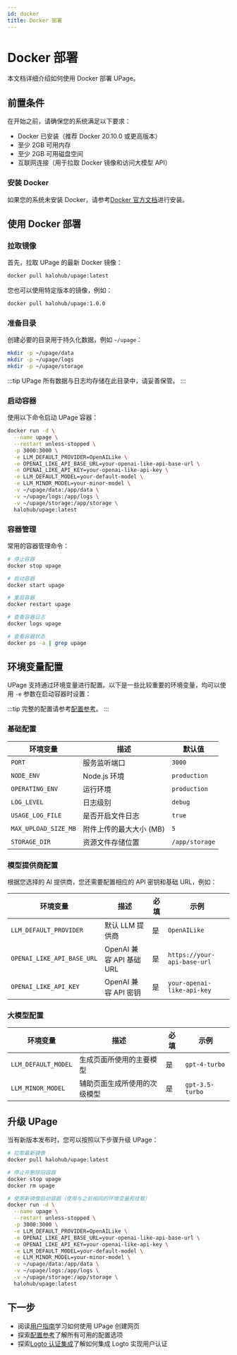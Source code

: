 ```yaml
---
id: docker
title: Docker 部署
---
```


# Docker 部署

本文档详细介绍如何使用 Docker 部署 UPage。

## 前置条件
在开始之前，请确保您的系统满足以下要求：
- Docker 已安装（推荐 Docker 20.10.0 或更高版本）
- 至少 2GB 可用内存
- 至少 2GB 可用磁盘空间
- 互联网连接（用于拉取 Docker 镜像和访问大模型 API）

### 安装 Docker

如果您的系统未安装 Docker，请参考[Docker 官方文档](https://docs.docker.com/engine/install/)进行安装。

## 使用 Docker 部署

### 拉取镜像

首先，拉取 UPage 的最新 Docker 镜像：

```bash
docker pull halohub/upage:latest
```

您也可以使用特定版本的镜像，例如：

```bash
docker pull halohub/upage:1.0.0
```

### 准备目录

创建必要的目录用于持久化数据，例如 `~/upage`：

```bash
mkdir -p ~/upage/data
mkdir -p ~/upage/logs
mkdir -p ~/upage/storage
```
:::tip
UPage 所有数据与日志均存储在此目录中，请妥善保管。
:::

### 启动容器

使用以下命令启动 UPage 容器：

```bash
docker run -d \
  --name upage \
  --restart unless-stopped \
  -p 3000:3000 \
  -e LLM_DEFAULT_PROVIDER=OpenAILike \
  -e OPENAI_LIKE_API_BASE_URL=your-openai-like-api-base-url \
  -e OPENAI_LIKE_API_KEY=your-openai-like-api-key \
  -e LLM_DEFAULT_MODEL=your-default-model \
  -e LLM_MINOR_MODEL=your-minor-model \
  -v ~/upage/data:/app/data \
  -v ~/upage/logs:/app/logs \
  -v ~/upage/storage:/app/storage \
  halohub/upage:latest
```

### 容器管理

常用的容器管理命令：

```bash
# 停止容器
docker stop upage

# 启动容器
docker start upage

# 重启容器
docker restart upage

# 查看容器日志
docker logs upage

# 查看容器状态
docker ps -a | grep upage
```

## 环境变量配置

UPage 支持通过环境变量进行配置。以下是一些比较重要的环境变量，均可以使用 `-e` 参数在启动容器时设置：

:::tip
完整的配置请参考[配置参考](../configuration)。
:::

### 基础配置

| 环境变量 | 描述 | 默认值 |
| --- | --- | --- |
| `PORT` | 服务监听端口 | `3000` |
| `NODE_ENV` | Node.js 环境 | `production` |
| `OPERATING_ENV` | 运行环境 | `production` |
| `LOG_LEVEL` | 日志级别 | `debug` |
| `USAGE_LOG_FILE` | 是否开启文件日志 | `true` |
| `MAX_UPLOAD_SIZE_MB` | 附件上传的最大大小 (MB) | `5` |
| `STORAGE_DIR` | 资源文件存储位置 | `/app/storage` |

### 模型提供商配置
根据您选择的 AI 提供商，您还需要配置相应的 API 密钥和基础 URL，例如：

| 环境变量 | 描述 | 必填 | 示例 |
| --- | --- | --- | --- |
| `LLM_DEFAULT_PROVIDER` | 默认 LLM 提供商 | 是 | `OpenAILike` |
| `OPENAI_LIKE_API_BASE_URL` | OpenAI 兼容 API 基础 URL | 是 | `https://your-api-base-url` |
| `OPENAI_LIKE_API_KEY` | OpenAI 兼容 API 密钥 | 是 | `your-openai-like-api-key` |

### 大模型配置

| 环境变量 | 描述 | 必填 | 示例 |
| --- | --- | --- | --- |
| `LLM_DEFAULT_MODEL` | 生成页面所使用的主要模型 | 是 | `gpt-4-turbo` |
| `LLM_MINOR_MODEL` | 辅助页面生成所使用的次级模型 | 是 | `gpt-3.5-turbo` |

## 升级 UPage

当有新版本发布时，您可以按照以下步骤升级 UPage：

```bash
# 拉取最新镜像
docker pull halohub/upage:latest

# 停止并删除旧容器
docker stop upage
docker rm upage

# 使用新镜像启动容器（使用与之前相同的环境变量和挂载）
docker run -d \
  --name upage \
  --restart unless-stopped \
  -p 3000:3000 \
  -e LLM_DEFAULT_PROVIDER=OpenAILike \
  -e OPENAI_LIKE_API_BASE_URL=your-openai-like-api-base-url \
  -e OPENAI_LIKE_API_KEY=your-openai-like-api-key \
  -e LLM_DEFAULT_MODEL=your-default-model \
  -e LLM_MINOR_MODEL=your-minor-model \
  -v ~/upage/data:/app/data \
  -v ~/upage/logs:/app/logs \
  -v ~/upage/storage:/app/storage \
  halohub/upage:latest
```

## 下一步

- 阅读[用户指南](../user-guide/basics)学习如何使用 UPage 创建网页
- 探索[配置参考](../configuration)了解所有可用的配置选项
- 探索[Logto 认证集成](./logto)了解如何集成 Logto 实现用户认证

